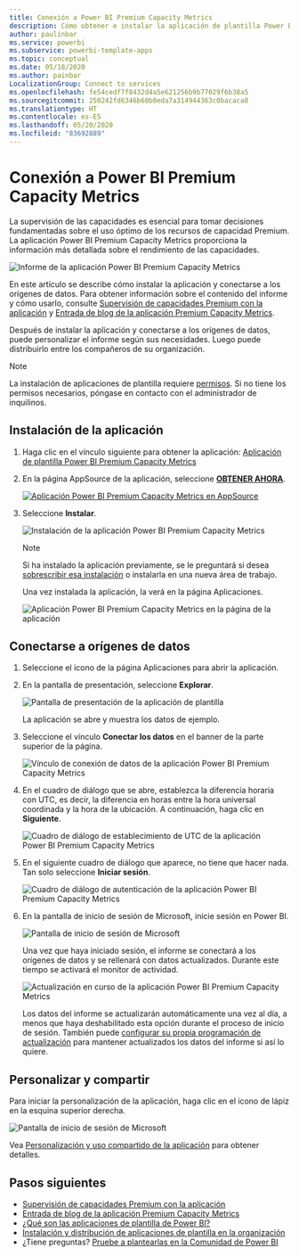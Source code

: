 ```yaml
---
title: Conexión a Power BI Premium Capacity Metrics
description: Cómo obtener e instalar la aplicación de plantilla Power BI Premium Capacity Metrics y cómo conectarse a los datos.
author: paulinbar
ms.service: powerbi
ms.subservice: powerbi-template-apps
ms.topic: conceptual
ms.date: 05/18/2020
ms.author: painbar
LocalizationGroup: Connect to services
ms.openlocfilehash: fe54cedf7f8432d4a5e621256b9b77029f6b38a5
ms.sourcegitcommit: 250242fd6346b60b0eda7a314944363c0bacaca8
ms.translationtype: HT
ms.contentlocale: es-ES
ms.lasthandoff: 05/20/2020
ms.locfileid: "83692889"
---
```

# <a name="connect-to-power-bi-premium-capacity-metrics"></a>Conexión a Power BI Premium Capacity Metrics
La supervisión de las capacidades es esencial para tomar decisiones fundamentadas sobre el uso óptimo de los recursos de capacidad Premium. La aplicación Power BI Premium Capacity Metrics proporciona la información más detallada sobre el rendimiento de las capacidades.

![Informe de la aplicación Power BI Premium Capacity Metrics](media/service-connect-to-pbi-premium-capacity-metrics/service-pbi-premium-capacity-metrics-app-report.png)

En este artículo se describe cómo instalar la aplicación y conectarse a los orígenes de datos. Para obtener información sobre el contenido del informe y cómo usarlo, consulte [Supervisión de capacidades Premium con la aplicación](../service-admin-premium-monitor-capacity.md) y [Entrada de blog de la aplicación Premium Capacity Metrics](https://powerbi.microsoft.com/blog/premium-capacity-metrics-app-new-health-center-with-kpis-to-explore-relevant-metrics-and-steps-to-mitigate-issues/).

Después de instalar la aplicación y conectarse a los orígenes de datos, puede personalizar el informe según sus necesidades. Luego puede distribuirlo entre los compañeros de su organización.

> [!NOTE]
> La instalación de aplicaciones de plantilla requiere [permisos](./service-template-apps-install-distribute.md#prerequisites). Si no tiene los permisos necesarios, póngase en contacto con el administrador de inquilinos.

## <a name="install-the-app"></a>Instalación de la aplicación

1. Haga clic en el vínculo siguiente para obtener la aplicación: [Aplicación de plantilla Power BI Premium Capacity Metrics](https://app.powerbi.com/groups/me/getapps/services/pbi_pcmm.capacity-metrics-dxt)

1. En la página AppSource de la aplicación, seleccione [**OBTENER AHORA**](https://app.powerbi.com/groups/me/getapps/services/pbi_pcmm.capacity-metrics-dxt).

    [![Aplicación Power BI Premium Capacity Metrics en AppSource](media/service-connect-to-pbi-premium-capacity-metrics/service-pbi-premium-capacity-metrics-app-appsource-get-it-now.png)](https://app.powerbi.com/groups/me/getapps/services/pbi_pcmm.capacity-metrics-dxt)

1. Seleccione **Instalar**. 

    ![Instalación de la aplicación Power BI Premium Capacity Metrics](media/service-connect-to-pbi-premium-capacity-metrics/service-pbi-premium-capacity-metric-select-install.png)

    > [!NOTE]
    > Si ha instalado la aplicación previamente, se le preguntará si desea [sobrescribir esa instalación](./service-template-apps-install-distribute.md#update-a-template-app) o instalarla en una nueva área de trabajo.

    Una vez instalada la aplicación, la verá en la página Aplicaciones.

   ![Aplicación Power BI Premium Capacity Metrics en la página de la aplicación](media/service-connect-to-pbi-premium-capacity-metrics/service-pbi-premium-capacity-metrics-app-apps-page-icon.png)

## <a name="connect-to-data-sources"></a>Conectarse a orígenes de datos

1. Seleccione el icono de la página Aplicaciones para abrir la aplicación.

1. En la pantalla de presentación, seleccione **Explorar**.

   ![Pantalla de presentación de la aplicación de plantilla](media/service-connect-to-pbi-premium-capacity-metrics/service-pbi-premium-capacity-metrics-app-splash-screen.png)

   La aplicación se abre y muestra los datos de ejemplo.

1. Seleccione el vínculo **Conectar los datos** en el banner de la parte superior de la página.

   ![Vínculo de conexión de datos de la aplicación Power BI Premium Capacity Metrics](media/service-connect-to-pbi-premium-capacity-metrics/service-pbi-premium-capacity-metrics-app-connect-data.png)

1. En el cuadro de diálogo que se abre, establezca la diferencia horaria con UTC, es decir, la diferencia en horas entre la hora universal coordinada y la hora de la ubicación. A continuación, haga clic en **Siguiente**.
  
   ![Cuadro de diálogo de establecimiento de UTC de la aplicación Power BI Premium Capacity Metrics](media/service-connect-to-pbi-premium-capacity-metrics/service-pbi-premium-capacity-metrics-app-setutc-dialog.png)

1. En el siguiente cuadro de diálogo que aparece, no tiene que hacer nada. Tan solo seleccione **Iniciar sesión**.

   ![Cuadro de diálogo de autenticación de la aplicación Power BI Premium Capacity Metrics](media/service-connect-to-pbi-premium-capacity-metrics/service-pbi-premium-capacity-metrics-app-authentication-dialog.png)

1. En la pantalla de inicio de sesión de Microsoft, inicie sesión en Power BI.

   ![Pantalla de inicio de sesión de Microsoft](media/service-connect-to-pbi-premium-capacity-metrics/service-pbi-premium-capacity-metrics-app-microsoft-login.png)

   Una vez que haya iniciado sesión, el informe se conectará a los orígenes de datos y se rellenará con datos actualizados. Durante este tiempo se activará el monitor de actividad.

   ![Actualización en curso de la aplicación Power BI Premium Capacity Metrics](media/service-connect-to-pbi-premium-capacity-metrics/service-pbi-premium-capacity-metrics-app-refresh-monitor.png)

   Los datos del informe se actualizarán automáticamente una vez al día, a menos que haya deshabilitado esta opción durante el proceso de inicio de sesión. También puede [configurar su propia programación de actualización](./refresh-scheduled-refresh.md) para mantener actualizados los datos del informe si así lo quiere.

## <a name="customize-and-share"></a>Personalizar y compartir

Para iniciar la personalización de la aplicación, haga clic en el icono de lápiz en la esquina superior derecha.

 ![Pantalla de inicio de sesión de Microsoft](media/service-connect-to-pbi-premium-capacity-metrics/service-pbi-premium-capacity-metrics-app-customize.png)

Vea [Personalización y uso compartido de la aplicación](./service-template-apps-install-distribute.md#customize-and-share-the-app) para obtener detalles.

## <a name="next-steps"></a>Pasos siguientes
* [Supervisión de capacidades Premium con la aplicación](../admin/service-admin-premium-monitor-capacity.md)
* [Entrada de blog de la aplicación Premium Capacity Metrics](https://powerbi.microsoft.com/blog/premium-capacity-metrics-app-new-health-center-with-kpis-to-explore-relevant-metrics-and-steps-to-mitigate-issues/)
* [¿Qué son las aplicaciones de plantilla de Power BI?](./service-template-apps-overview.md)
* [Instalación y distribución de aplicaciones de plantilla en la organización](./service-template-apps-install-distribute.md)
* ¿Tiene preguntas? [Pruebe a plantearlas en la Comunidad de Power BI](https://community.powerbi.com/)